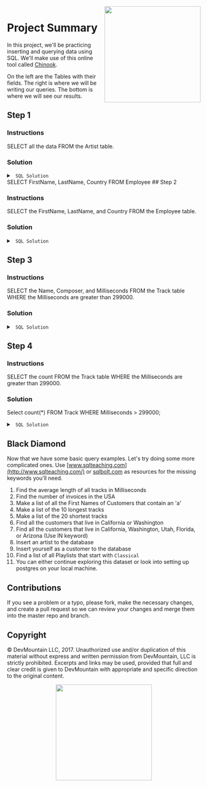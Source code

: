 <img src="https://devmounta.in/img/logowhiteblue.png" width="250" align="right">

# Project Summary

In this project, we'll be practicing inserting and querying data using SQL. We'll make use of this online tool called <a href="http://jxs.me/chinook-web/">Chinook</a>.

On the left are the Tables with their fields. The right is where we will be writing our queries. The bottom is where we will see our results.

## Step 1

### Instructions

SELECT all the data FROM the Artist table.

### Solution

<details>
SELECT * FROM Artist;
<summary> <code> SQL Solution </code> </summary>

```sql
SELECT * FROM Artist;
```

</details>
SELECT FirstName, LastName, Country FROM Employee
## Step 2

### Instructions

SELECT the FirstName, LastName, and Country FROM the Employee table.

### Solution

<details>
SELECT FirstName, LastName, Country
FROM Employee;
<summary> <code> SQL Solution </code> </summary>

```sql
SELECT FirstName, LastName, Country
FROM Employee;
```

</details>

## Step 3

### Instructions

SELECT the Name, Composer, and Milliseconds FROM the Track table WHERE the Milliseconds are greater than 299000.

### Solution

<details>
SELECT Name, Composer, Milliseconds
FROM Track
WHERE Milliseconds > 299000;
<summary> <code> SQL Solution </code> </summary>

```sql
SELECT Name, Composer, Milliseconds
FROM Track
WHERE Milliseconds > 299000;
```

</details>

## Step 4

### Instructions

SELECT the count FROM the Track table WHERE the Milliseconds are greater than 299000.

### Solution

Select count(\*) FROM Track WHERE Milliseconds > 299000;

<details>

<summary> <code> SQL Solution </code> </summary>

```sql
SELECT count(*)
FROM Track
WHERE Milliseconds > 299000;
```

</details>

## Black Diamond

Now that we have some basic query examples. Let's try doing some more complicated ones.
Use [www.sqlteaching.com](http://www.sqlteaching.com/) or [sqlbolt.com](http://sqlbolt.com/) as resources for the missing keywords you'll need.

1.  Find the average length of all tracks in Milliseconds
2.  Find the number of invoices in the USA
3.  Make a list of all the First Names of Customers that contain an 'a'
4.  Make a list of the 10 longest tracks
5.  Make a list of the 20 shortest tracks
6.  Find all the customers that live in California or Washington
7.  Find all the customers that live in California, Washington, Utah, Florida, or Arizona (Use IN keyword)
8.  Insert an artist to the database
9.  Insert yourself as a customer to the database
10. Find a list of all Playlists that start with `Classical`
11. You can either continue exploring this dataset or look into setting up postgres on your local machine.

## Contributions

If you see a problem or a typo, please fork, make the necessary changes, and create a pull request so we can review your changes and merge them into the master repo and branch.

## Copyright

© DevMountain LLC, 2017. Unauthorized use and/or duplication of this material without express and written permission from DevMountain, LLC is strictly prohibited. Excerpts and links may be used, provided that full and clear credit is given to DevMountain with appropriate and specific direction to the original content.

<p align="center">
<img src="https://devmounta.in/img/logowhiteblue.png" width="250">
</p>
